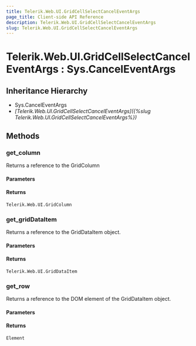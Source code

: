 ```yaml
---
title: Telerik.Web.UI.GridCellSelectCancelEventArgs
page_title: Client-side API Reference
description: Telerik.Web.UI.GridCellSelectCancelEventArgs
slug: Telerik.Web.UI.GridCellSelectCancelEventArgs
---
```


# Telerik.Web.UI.GridCellSelectCancelEventArgs : Sys.CancelEventArgs

## Inheritance Hierarchy

* Sys.CancelEventArgs
* *[Telerik.Web.UI.GridCellSelectCancelEventArgs]({%slug Telerik.Web.UI.GridCellSelectCancelEventArgs%})*

## Methods

###  get_column

Returns a reference to the GridColumn

#### Parameters

#### Returns

`Telerik.Web.UI.GridColumn` 

###  get_gridDataItem

Returns a reference to the GridDataItem object.

#### Parameters

#### Returns

`Telerik.Web.UI.GridDataItem` 

###  get_row

Returns a reference to the DOM element of the GridDataItem object.

#### Parameters

#### Returns

`Element` 



